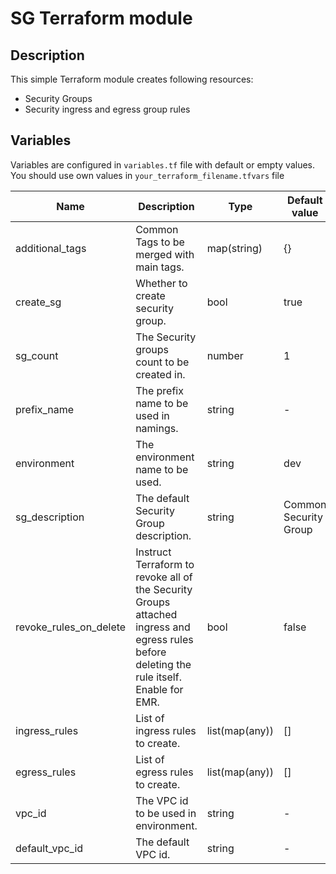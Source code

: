# SG Terraform module

## Description

This simple Terraform module creates following resources:
- Security Groups
- Security ingress and egress group rules 

## Variables
Variables are configured in `variables.tf` file with default or empty values. You should use own values in `your_terraform_filename.tfvars` file

| Name | Description| Type | Default value |
|-|-|-|-|
| additional_tags | Common Tags to be merged with main tags. |  map(string) | {} |
| create_sg | Whether to create security group. | bool | true |
| sg_count | The Security groups count to be created in. |  number | 1 |
| prefix_name | The prefix name to be used in namings. | string |-|
| environment | The environment name to be used. | string | dev |
| sg_description | The default Security Group description. |  string | Common Security Group |  
| revoke_rules_on_delete | Instruct Terraform to revoke all of the Security Groups attached ingress and egress rules before deleting the rule itself. Enable for EMR. |bool | false |
| ingress_rules | List of ingress rules to create. | list(map(any)) | [] |
| egress_rules | List of egress rules to create. |  list(map(any)) | [] |
| vpc_id | The VPC id to be used in environment. |  string |-|
| default_vpc_id | The default VPC id.|  string |-|
